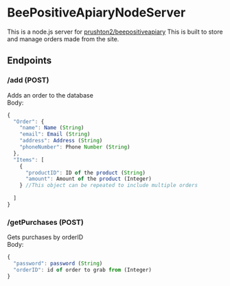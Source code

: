 # BeePositiveApiaryNodeServer

This is a node.js server for [prushton2/beepositiveapiary](https://github.com/prushton2/beepositiveapiary) This is built to store and manage orders made from the site.<br>
## Endpoints

### /add (POST)
Adds an order to the database<br>
Body:
```javascript
{
  "Order": {
    "name": Name (String)
    "email": Email (String)
    "address": Address (String)
    "phoneNumber": Phone Number (String)
  },
  "Items": [
    {
      "productID": ID of the product (String)
      "amount": Amount of the product (Integer)
    } //This object can be repeated to include multiple orders
  
  ]
}

```
### /getPurchases (POST)
Gets purchases by orderID<br>
Body:
```javascript
{
  "password": password (String)
  "orderID": id of order to grab from (Integer)
}

```
